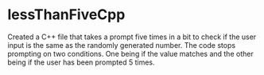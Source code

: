 # lessThanFiveCpp
 Created a C++ file that takes a prompt five times in a bit to check if the user input is the same as the randomly generated number. The code stops prompting on two conditions. One being if the value matches and the other being if the user has been prompted 5 times.
